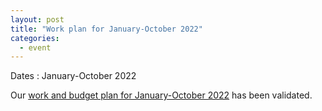 ```yaml
---
layout: post
title: "Work plan for January-October 2022"
categories:
  - event
---
```


Dates
:	January-October 2022

Our [work and budget plan for January-October 2022](https://europroofnet.github.io/work-plan-1.md) has been validated.
